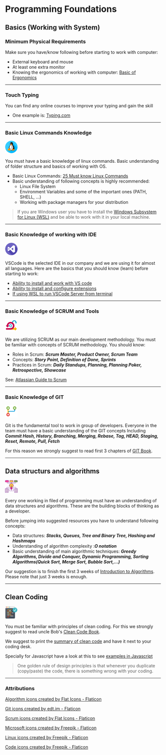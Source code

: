 # Programming Foundations 

## Basics (Working with System)

### Minimum Physical Requirements 

Make sure you have/know following before starting to work with computer: 
* External keyboard and mouse 
* At least one extra monitor 
* Knowing the ergonomics of working with computer: [Basic of Ergonomics](https://blog.codinghorror.com/computer-workstation-ergonomics/) 
---

### Touch Typing 

You can find any online courses to improve your typing and gain the skill 

- One example is: [Typing.com](https://www.typing.com/student/lessons) 

---
### Basic Linux Commands Knowledge 
<img src="./assets/linux.png" alt="drawing" width="40"/>


You must have a basic knowledge of linux commands.  Basic understanding of folder structure and basics of working with OS. 

* Basic Linux Commands: [25 Must know Linux Commands](https://hackr.io/blog/basic-linux-commands)
* Basic understanding of following concepts is highly recommended:
    * Linux File System 
    * Environment Variables and some of the important ones (PATH, SHELL, ...)
    * Working with package managers for your distribution

> If you are Windows user you have to install the [Windows Subsystem for Linux (WSL)](https://docs.microsoft.com/en-us/windows/wsl/install)  and be able to work with it in your local machine. 

---
### Basic Knowledge of working with IDE 
<img src="./assets/visual-studio.png" alt="drawing" width="40"/>


VSCode is the selected IDE in our company and we are using it for almost all languages.  Here are the basics that you should know (learn) before starting to work: 
* [Ability to install and work with VS code ](https://code.visualstudio.com/docs)
* [Ability to install and configure extensions](https://code.visualstudio.com/docs/editor/extension-marketplace) 
* [If using WSL to run VSCode Server from terminal ](https://code.visualstudio.com/docs/remote/wsl)

---

### Basic Knowledge of SCRUM and Tools
<img src="./assets/scrum.png" alt="drawing" width="40"/>

We are utilizing SCRUM as our main development methodology.  You must be familiar with concepts of SCRUM methodology. You should know: 
* Roles in Scrum: ***Scrum Master, Product Owner, Scrum Team***
* Concepts: ***Story Point, Definition of Done, Sprints***
* Practices in Scrum: ***Daily Standups, Planning, Planning Poker, Retrospective, Showcase***

See: [Atlassian Guide to Scrum](https://www.atlassian.com/agile/scrum) 

---
### Basic Knowledge of GIT 
<img src="./assets/merge.png" alt="drawing" width="40"/>

Git is the fundamental tool to work in group of developers.  Everyone in the team must have a basic understanding of the GIT concepts Including ***Commit Hash, History, Branching, Merging, Rebase, Tag, HEAD, Staging, Reset, Remote, Pull, Fetch***

For this reason we strongly suggest to read first 3 chapters of [GIT Book](https://git-scm.com/book/en/v2). 

---

##  Data structurs and algorithms 
<img src="./assets/algorithms.png" alt="drawing" width="40"/>

Every one working in filed of programming must have an understanding of data structures and algorithms. These are the building blocks of thinking as a developer. 

Before jumping into suggested resources you have to understand following concepts: 
* Data structures: ***Stacks, Queues, Tree and Binary Tree, Hashing and Hashmaps***
* Understanding of algorithm complexity :***O notation***
* Basic understanding of main algorithmic techniques: ***Greedy Algorithms, Divide and Conquer, Dynamic Programming, Sorting Algorithms(Quick Sort, Merge Sort, Bubble Sort,...)***

Our suggestion is to finish the first 3 weeks of [Introduction to Algorithms](https://www.coursera.org/learn/algorithms-part1). Please note that just 3 weeks is enough. 

---
## Clean Coding 
<img src="./assets/code.png" alt="drawing" width="40"/>

You must be familiar with principles of clean coding. For this we strongly suggest to read uncle Bob's [Clean Code Book](https://www.amazon.com/Clean-Code-Handbook-Software-Craftsmanship/dp/0132350882). 

We suggest to print the [summary of clean code](https://gist.github.com/wojteklu/73c6914cc446146b8b533c0988cf8d29) and have it next to your coding desk. 

Specially for Javascript  have a look at this to see [examples in Javascript](https://github.com/ryanmcdermott/clean-code-javascript)

> One golden rule of design principles is that whenever you duplicate (copy/paste) the code, there is  something wrong with your coding. 



---



### Attributions
<a href="https://www.flaticon.com/free-icons/algorithm" title="algorithm icons">Algorithm icons created by Flat Icons - Flaticon</a>

<a href="https://www.flaticon.com/free-icons/git" title="git icons">Git icons created by edt.im - Flaticon</a> 

<a href="https://www.flaticon.com/free-icons/scrum" title="scrum icons">Scrum icons created by Flat Icons - Flaticon</a>

<a href="https://www.flaticon.com/free-icons/microsoft" title="microsoft icons">Microsoft icons created by Freepik - Flaticon</a>

<a href="https://www.flaticon.com/free-icons/linux" title="linux icons">Linux icons created by Freepik - Flaticon</a>

<a href="https://www.flaticon.com/free-icons/code" title="code icons">Code icons created by Freepik - Flaticon</a>
